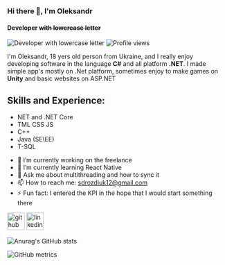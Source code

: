 ### Hi there 👋, I'm Oleksandr
#### Developer ~~with lowercase letter~~
![Developer ~~with lowercase letter~~](https://i.ibb.co/k0tChnj/BANner.jpg)
![Profile views](https://gpvc.arturio.dev/FeltMe)  


I'm Oleksandr, 18 yers old person from Ukraine, and I really enjoy developing software in the language **C#** and all platform **.NET**. I made simple app's mostly on .Net platform, sometimes enjoy to make games on **Unity** and basic websites on ASP.NET



## Skills and Experience:
*   NET and .NET Core
*   TML CSS JS
*   C++
*   Java (SE\EE) 
*   T-SQL



- 🔭 I’m currently working on the freelance 
- 🌱 I’m currently learning React Native 
- 💬 Ask me about multithreading and how to sync it 
- 📫 How to reach me: sdrozdiuk12@gmail.com 
- ⚡ Fun fact: I entered the KPI in the hope that I would start something there  



[<img src='https://cdn.jsdelivr.net/npm/simple-icons@3.0.1/icons/github.svg' alt='github' height='40'>](https://github.com/FeltMe)  [<img src='https://cdn.jsdelivr.net/npm/simple-icons@3.0.1/icons/linkedin.svg' alt='linkedin' height='40'>](https://www.linkedin.com/in/alexandr-drozdiuk-007a851b5/
)  

![Anurag's GitHub stats](https://github-readme-stats.vercel.app/api?username=FeltMe&show_icons=true&theme=tokyonight)

![GitHub metrics](https://metrics.lecoq.io/FeltMe)  
